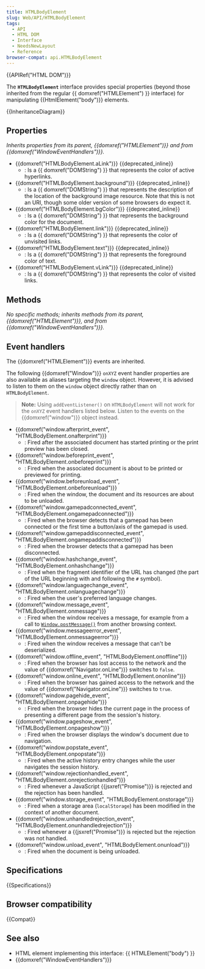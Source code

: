 ```yaml
---
title: HTMLBodyElement
slug: Web/API/HTMLBodyElement
tags:
  - API
  - HTML DOM
  - Interface
  - NeedsNewLayout
  - Reference
browser-compat: api.HTMLBodyElement
---
```

{{APIRef("HTML DOM")}}

The **`HTMLBodyElement`** interface provides special properties (beyond those inherited from the regular {{ domxref("HTMLElement") }} interface) for manipulating {{HtmlElement("body")}} elements.

{{InheritanceDiagram}}

## Properties

_Inherits properties from its parent, {{domxref("HTMLElement")}} and from {{domxref("WindowEventHandlers")}}._

- {{domxref("HTMLBodyElement.aLink")}} {{deprecated_inline}}
  - : Is a {{ domxref("DOMString") }} that represents the color of active hyperlinks.
- {{domxref("HTMLBodyElement.background")}} {{deprecated_inline}}
  - : Is a {{ domxref("DOMString") }} that represents the description of the location of the background image resource. Note that this is not an URI, though some older version of some browsers do expect it.
- {{domxref("HTMLBodyElement.bgColor")}} {{deprecated_inline}}
  - : Is a {{ domxref("DOMString") }} that represents the background color for the document.
- {{domxref("HTMLBodyElement.link")}} {{deprecated_inline}}
  - : Is a {{ domxref("DOMString") }} that represents the color of unvisited links.
- {{domxref("HTMLBodyElement.text")}} {{deprecated_inline}}
  - : Is a {{ domxref("DOMString") }} that represents the foreground color of text.
- {{domxref("HTMLBodyElement.vLink")}} {{deprecated_inline}}
  - : Is a {{ domxref("DOMString") }} that represents the color of visited links.

## Methods

_No specific methods; inherits methods from its parent, {{domxref("HTMLElement")}}, and from {{domxref("WindowEventHandlers")}}._

## Event handlers

The {{domxref("HTMLElement")}} events are inherited. 

The following {{domxref("Window")}} `onXYZ` event handler properties are also available as aliases targeting the `window` object. However, it is advised to listen to them on the `window` object directly rather than on `HTMLBodyElement`.

> **Note:** Using `addEventListener()` on `HTMLBodyElement` will not work for the `onXYZ` event handlers listed below. Listen to the events on the {{domxref("window")}} object instead.

- {{domxref("window.afterprint_event", "HTMLBodyElement.onafterprint")}}
  - : Fired after the associated document has started printing or the print preview has been closed.
- {{domxref("window.beforeprint_event", "HTMLBodyElement.onbeforeprint")}}
  - : Fired when the associated document is about to be printed or previewed for printing.
- {{domxref("window.beforeunload_event", "HTMLBodyElement.onbeforeunload")}}
  - : Fired when the window, the document and its resources are about to be unloaded.
- {{domxref("window.gamepadconnected_event", "HTMLBodyElement.ongamepadconnected")}}
  - : Fired when the browser detects that a gamepad has been connected or the first time a button/axis of the gamepad is used.
- {{domxref("window.gamepaddisconnected_event", "HTMLBodyElement.ongamepaddisconnected")}}
  - : Fired when the browser detects that a gamepad has been disconnected.
- {{domxref("window.hashchange_event", "HTMLBodyElement.onhashchange")}}
  - : Fired when the fragment identifier of the URL has changed (the part of the URL beginning with and following the `#` symbol).
- {{domxref("window.languagechange_event", "HTMLBodyElement.onlanguagechange")}}
  - : Fired when the user's preferred language changes.
- {{domxref("window.message_event", "HTMLBodyElement.onmessage")}}
  - : Fired when the window receives a message, for example from a call to [`Window.postMessage()`](/en-US/docs/Web/API/Window/postMessage) from another browsing context.
- {{domxref("window.messageerror_event", "HTMLBodyElement.onmessageerror")}}
  - : Fired when the window receives a message that can't be deserialized.
- {{domxref("window.offline_event", "HTMLBodyElement.onoffline")}}
  - : Fired when the browser has lost access to the network and the value of {{domxref("Navigator.onLine")}} switches to `false`.
- {{domxref("window.online_event", "HTMLBodyElement.ononline")}}
  - : Fired when the browser has gained access to the network and the value of {{domxref("Navigator.onLine")}} switches to `true`.
- {{domxref("window.pagehide_event", "HTMLBodyElement.onpagehide")}}
  - : Fired when the browser hides the current page in the process of presenting a different page from the session's history.
- {{domxref("window.pageshow_event", "HTMLBodyElement.onpageshow")}}
  - : Fired when the browser displays the window's document due to navigation.
- {{domxref("window.popstate_event", "HTMLBodyElement.onpopstate")}}
  - : Fired when the active history entry changes while the user navigates the session history.
- {{domxref("window.rejectionhandled_event", "HTMLBodyElement.onrejectionhandled")}}
  - : Fired whenever a JavaScript {{jsxref("Promise")}} is rejected and the rejection has been handled.
- {{domxref("window.storage_event", "HTMLBodyElement.onstorage")}}
  - : Fired when a storage area (`localStorage`) has been modified in the context of another document.
- {{domxref("window.unhandledrejection_event", "HTMLBodyElement.onunhandledrejection")}}
  - : Fired whenever a {{jsxref("Promise")}} is rejected but the rejection was not handled.
- {{domxref("window.unload_event", "HTMLBodyElement.onunload")}}
  - : Fired when the document is being unloaded.

## Specifications

{{Specifications}}

## Browser compatibility

{{Compat}}

## See also

- HTML element implementing this interface: {{ HTMLElement("body") }}
- {{domxref("WindowEventHandlers")}}
